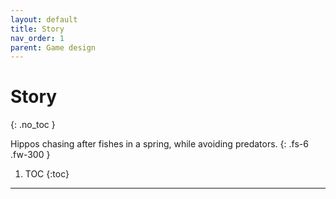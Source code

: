 ```yaml
---
layout: default
title: Story
nav_order: 1
parent: Game design
---
```


# Story
{: .no_toc }

Hippos chasing after fishes in a spring, while avoiding predators.
{: .fs-6 .fw-300 }


1. TOC
{:toc}

---

